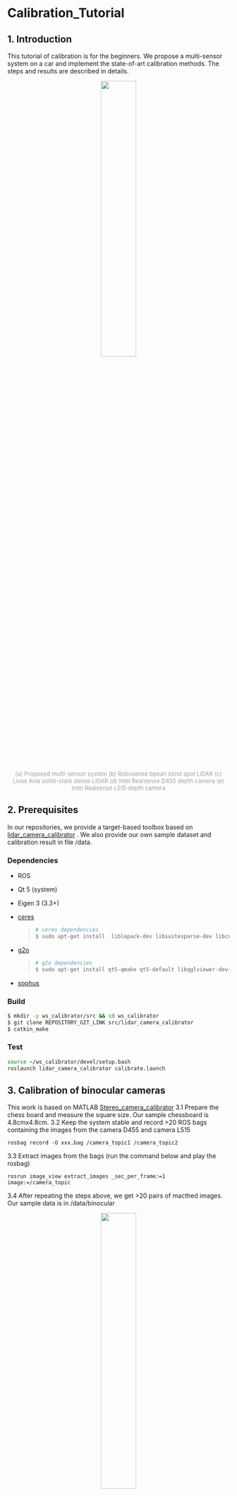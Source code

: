 # Calibration_Tutorial
## 1. Introduction
This tutorial of calibration is for the beginners. We propose a multi-sensor system on a car and implement the state-of-art calibration methods. The steps and results are described in details.
<div align="center">
    <img src="pic/1.jpg" width = 40% >
    <font color=#a0a0a0 size=2><br>(a) Proposed multi-sensor system (b) Robosense bpearl blind spot LiDAR (c) Livox Avia solite-state dense LiDAR (d) Intel Realsense D455 depth camera (e) Intel Realsense L515 depth camera</font>
</div>

## 2. Prerequisites
In our repositories, we provide a target-based toolbox based on [lidar_camera_calibrator](https://github.com/HITSZ-NRSL/lidar_camera_calibrator) . We also provide our own sample dataset and calibration result in file /data.

### Dependencies

- ROS

- Qt 5 (system)

- Eigen 3 (3.3+)

- [ceres](https://github.com/ceres-solver/ceres-solver.git)

  > ```bash
  > # ceres dependencies
  > $ sudo apt-get install  liblapack-dev libsuitesparse-dev libcxsparse3 libgflags-dev libgoogle-glog-dev libgtest-dev
  > ```
- [g2o](https://github.com/RainerKuemmerle/g2o.git)

  > ```bash
  > # g2o dependencies
  > $ sudo apt-get install qt5-qmake qt5-default libqglviewer-dev-qt5 libsuitesparse-dev libcxsparse3 libcholmod3
  > ```
- [sophus](https://github.com/strasdat/Sophus.git)

### Build

```bash
$ mkdir -p ws_calibrator/src && cd ws_calibrator
$ git clone REPOSITORY_GIT_LINK src/lidar_camera_calibrator 
$ catkin_make
```
### Test
```bash
source ~/ws_calibrator/devel/setup.bash
roslaunch lidar_camera_calibrator calibrate.launch 
```


## 3. Calibration of binocular cameras
This work is based on MATLAB [Stereo_camera_calibrator](https://www.mathworks.com/help/vision/ref/stereocameracalibrator-app.html)
3.1 Prepare the chess board and measure the square size. Our sample chessboard is 4.8cmx4.8cm.
3.2 Keep the system stable and record >20 ROS bags containing the  images from the camera D455 and camera L515 

```
rosbag record -O xxx.bag /camera_topic1 /camera_topic2
```

3.3 Extract images from the bags (run the command below and play the rosbag)
```
rosrun image_view extract_images _sec_per_frame:=1 image:=/camera_topic
```
3.4 After repeating the steps above, we get >20 pairs of macthed images. Our sample data is in /data/binocular

<div align="center">
    <img src="pic/2.png" width = 40% >
    <font color=#a0a0a0 size=2><br>Image from D455 camera</font>
</div>

<div align="center">
    <img src="pic/3.png" width = 40% >
    <font color=#a0a0a0 size=2><br>Image from L515 camera</font>
</div>

3.5 Use the [MATLAB toolbox](https://www.mathworks.com/help/vision/ref/stereocameracalibrator-app.html) to calibrate the two cameras
3.6 Remove the image pairs with large error, then the result is optimized.


## 4. Targetless calibration of Livox LiDAR and D455 camera
This work is based on Targetless [lidar_camera_calib](https://github.com/hku-mars/livox_camera_calib)
4.1 Set up the environment and follow the steps

4.2 Record ROS bag containing Lidar and camera messages for more than 20s to accumulate dense point cloud. Then, change the bag file into pcd file. The tool bag_to_pcd can be found in [lidar_camera_calib](https://github.com/hku-mars/livox_camera_calib). After modify the path config file, we use
```
roslaunch livox_camera_calib bag_to_pcd.launch
```
Then, we can get the accumulated point cloud. Our sample data set is in  /data/livox_camera_targetless. Because limited upload file size, we down sample the uploaded point cloud.

4.3 Edit the file path in the yaml file, then run the program and wait the result
<div align="center">
    <img src="pic/4.jpg" width = 40% >
    <font color=#a0a0a0 size=2><br>Targetless calibration scene</font>
</div>
<div align="center">
    <img src="pic/5.png" width = 40% >
    <font color=#a0a0a0 size=2><br>LiDAR point cloud edges</font>
</div>
<div align="center">
    <img src="pic/6.png" width = 40% >
    <font color=#a0a0a0 size=2><br>Image edges (blue) and LiDAR point cloud edges (red), green lines represent their corresponding relations</font>
</div>

4.4 Calibration result 
<div align="center">
    <img src="pic/7.png" width = 40% >
    <font color=#a0a0a0 size=2><br>Projection of point cloud onto the image using calibrated extrinsic matrix</font>
</div>
 
4.5 Multi-scene calibration<br>
The targetless method needs scene with rich edge features. If not, the calibration result will be bad because of false matched edges.
<div align="center">
    <img src="pic/8.png" width = 40% >
    <font color=#a0a0a0 size=2><br>False matched edge leading to bad calibration result</font>
</div>
When use multi-scenes to do the calibration, the problem can be allievated.
<div align="center">
    <img src="pic/9.png" width = 40% >
    <font color=#a0a0a0 size=2><br>After multi-scene calibration result</font>
</div>
 

## 5. Target-based calibration of RsLiDAR and D455 camera
This work is based on Target-based [lidar_camera_calibrator](https://github.com/HITSZ-NRSL/lidar_camera_calibrator)

5.1 Prepare calibration board
<div align="center">
    <img src="pic/10.png" width = 40% >
    <font color=#a0a0a0 size=2><br>Calibration board target</font>
</div>

5.2 We uphold the target and record the ROS bag. Then, extract pcd files and images from the bag. We use get_sync_data.launch in our repository to ensure the pcd and image obtained are sychronized. Our sample data set is in file /data/rslidar_camera

5.3 Select corner points of the target manually, by clicking on the image viewer
<div align="center">
    <img src="pic/11.png" width = 40% >
    <font color=#a0a0a0 size=2><br>Corner points of the target in the image</font>
</div>

5.4 Select the ROI from the LiDAR point cloud by adjusting the parameters in the UI
<div align="center">
    <img src="pic/19.png" width =40% >
    <font color=#a0a0a0 size=2><br>UI to find ROI</font>
</div>

<div align="center">
    <img src="pic/18.png" width =25% >
    <font color=#a0a0a0 size=2><br>Corner points of the target in the point cloud</font>
</div>

5.5 Solve the PnP problem and get the result by the toolbox
<div align="center">
    <img src="pic/13.png" width = 40% >
    <font color=#a0a0a0 size=2><br>Projection of point cloud onto the image using calibrated extrinsic matrix</font>
</div>


## 6. Target-based calibration of Livox LiDAR and D455 camera
6.1 Our sample data set is in file /data/livox_camera

6.2 The steps are the same as above. We stable the system and record rosbag 1~2 seconds. Then obtain the accumulated pcd file from the bag. Finally, we use the toolbox and calibrate the dense LiDAR.
<div align="center">
    <img src="pic/14.png" width = 40% >
    <font color=#a0a0a0 size=2><br>Target pose</font>
</div>
<div align="center">
    <img src="pic/15.png" width = 40% >
    <font color=#a0a0a0 size=2><br>Colored point cloud</font>
</div>


## 7. Target-based calibration using MATLAB toolbox
This method is based on MATLAB [Lidar_camera_calibrator](https://www.mathworks.com/help/lidar/ug/lidar-and-camera-calibration.html)
7.1 Prepare a chessboard and measure the size of it. The size of chessboard  square in this experiment is 10.7cmx10.7cm with 0.6cm boarder to pad.

7.2 To get the input pcd and image files. Same step as shown in 4. Our sample data set is in file /data/rslidar_camera_matlab

7.3 Input data in MATLAB. The image corner and LiDAR point cloud target plane can be detected.
<div align="center">
    <img src="pic/16.png" width = 60% >
    <font color=#a0a0a0 size=2><br>Detected features</font>
</div>

7.4 Calibrate and reject the image-point cloud pairs with large error
<div align="center">
    <img src="pic/17.png" width = 60% >
    <font color=#a0a0a0 size=2><br>Projection of point cloud onto the image using calibrated extrinsic matrix</font>
</div>

## 8. Publish transformation in ROS
The obtained transformations can be publish in ROS using [static_transform_publisher](http://wiki.ros.org/tf#static_transform_publisher). Finally, the sensor fusion is realized.
```
static_transform_publisher x y z qx qy qz qw frame_id child_frame_id  period_in_ms
```

## 9. Calibration results for reference
9.1 Livox Lidar to camera D455 (targetless method)
<div align="center">
    <img src="pic/A1.png" width = 60% >
    <font color=#a0a0a0 size=2><br></font>
</div>
9.2 RsLidar to camera D455 (target-based method 1)
<div align="center">
    <img src="pic/A2.png" width = 60% >
    <font color=#a0a0a0 size=2><br></font>
</div>

9.3 Livox Lidar to camera D455 (target-based method 1)
<div align="center">
    <img src="pic/A3.png" width = 60% >
    <font color=#a0a0a0 size=2><br></font>
</div>

9.4 RsLidar to camera D455 (target-based method 2)
<div align="center">
    <img src="pic/A4.png" width = 65% >
    <font color=#a0a0a0 size=2><br></font>
</div>


## 10. References
[1] Z. Zhang, "A flexible new technique for camera calibration," in IEEE Transactions on Pattern Analysis and Machine Intelligence, vol. 22, no. 11, pp. 1330-1334, Nov. 2000, doi: 10.1109/34.888718.
<br>
[2] J. -K. Huang and J. W. Grizzle, "Improvements to Target-Based 3D LiDAR to Camera Calibration," in IEEE Access, vol. 8, pp. 134101-134110, 2020, doi: 10.1109/ACCESS.2020.3010734.
<br>
[3] C. Yuan, X. Liu, X. Hong and F. Zhang, "Pixel-Level Extrinsic Self Calibration of High Resolution LiDAR and Camera in Targetless Environments," in IEEE Robotics and Automation Letters, vol. 6, no. 4, pp. 7517-7524, Oct. 2021, doi: 10.1109/LRA.2021.3098923.

## 11. Acknowledgement
1. Binocular camera calibration: Matlab [Stereo_camera_calibrator](https://www.mathworks.com/help/vision/ref/stereocameracalibrator-app.html)
2. Targetless calibration of Livox LiDAR and D455 camera: [lidar_camera_calib](https://github.com/hku-mars/livox_camera_calib)
3. Target-based method 1:  [lidar_camera_calibrator](https://github.com/HITSZ-NRSL/lidar_camera_calibrator)
4. Target-based method 2: MATLAB [Lidar_camera_calibrator](https://www.mathworks.com/help/lidar/ug/lidar-and-camera-calibration.html)




